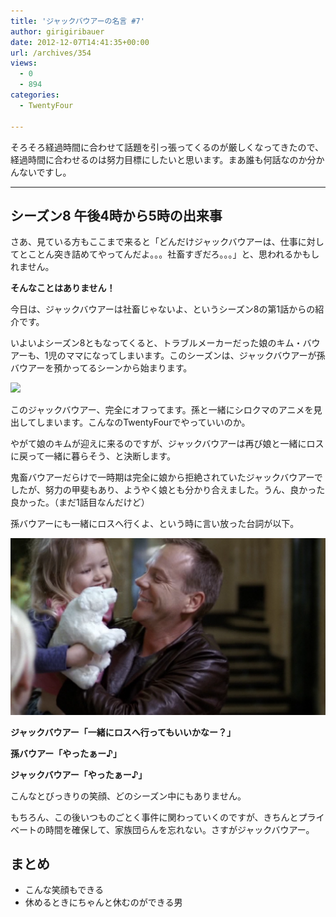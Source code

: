 ```yaml
---
title: 'ジャックバウアーの名言 #7'
author: girigiribauer
date: 2012-12-07T14:41:35+00:00
url: /archives/354
views:
  - 0
  - 894
categories:
  - TwentyFour

---
```

そろそろ経過時間に合わせて話題を引っ張ってくるのが厳しくなってきたので、 経過時間に合わせるのは努力目標にしたいと思います。まあ誰も何話なのか分かんないですし。

* * *

## シーズン8 午後4時から5時の出来事

さあ、見ている方もここまで来ると「どんだけジャックバウアーは、仕事に対してとことん突き詰めてやってんだよ。。。社畜すぎだろ。。。」と、思われるかもしれません。

**そんなことはありません！**

今日は、ジャックバウアーは社畜じゃないよ、というシーズン8の第1話からの紹介です。

いよいよシーズン8ともなってくると、トラブルメーカーだった娘のキム・バウアーも、1児のママになってしまいます。このシーズンは、ジャックバウアーが孫バウアーを預かってるシーンから始まります。

![][1]

このジャックバウアー、完全にオフってます。孫と一緒にシロクマのアニメを見出してしまいます。こんなのTwentyFourでやっていいのか。

やがて娘のキムが迎えに来るのですが、ジャックバウアーは再び娘と一緒にロスに戻って一緒に暮らそう、と決断します。

鬼畜バウアーだらけで一時期は完全に娘から拒絶されていたジャックバウアーでしたが、努力の甲斐もあり、ようやく娘とも分かり合えました。うん、良かった良かった。（まだ1話目なんだけど）

孫バウアーにも一緒にロスへ行くよ、という時に言い放った台詞が以下。

![ジャックバウアー「一緒にロスへ行ってもいいかなー？」][2]

**ジャックバウアー「一緒にロスへ行ってもいいかなー？」**

**孫バウアー「やったぁー♪」**

**ジャックバウアー「やったぁー♪」**

こんなとびっきりの笑顔、どのシーズン中にもありません。

もちろん、この後いつものごとく事件に関わっていくのですが、きちんとプライベートの時間を確保して、家族団らんを忘れない。さすがジャックバウアー。

## まとめ

  * こんな笑顔もできる
  * 休めるときにちゃんと休むのができる男

 [1]: /img/2012/12/24advent07-012.png
 [2]: /img/2012/12/24advent07-022.png

